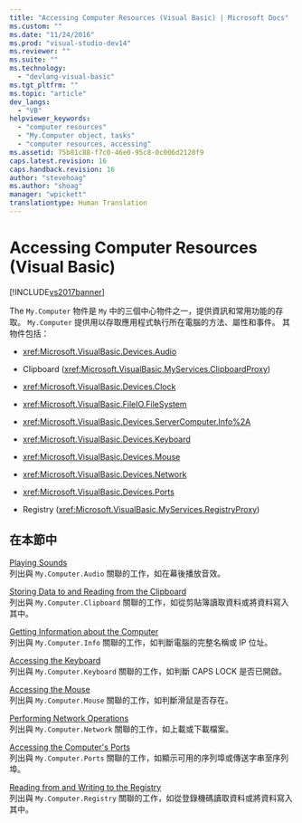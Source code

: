 ```yaml
---
title: "Accessing Computer Resources (Visual Basic) | Microsoft Docs"
ms.custom: ""
ms.date: "11/24/2016"
ms.prod: "visual-studio-dev14"
ms.reviewer: ""
ms.suite: ""
ms.technology: 
  - "devlang-visual-basic"
ms.tgt_pltfrm: ""
ms.topic: "article"
dev_langs: 
  - "VB"
helpviewer_keywords: 
  - "computer resources"
  - "My.Computer object, tasks"
  - "computer resources, accessing"
ms.assetid: 75b81c88-f7c0-46e0-95c8-0c006d2120f9
caps.latest.revision: 16
caps.handback.revision: 16
author: "stevehoag"
ms.author: "shoag"
manager: "wpickett"
translationtype: Human Translation
---
```

# Accessing Computer Resources (Visual Basic)
[!INCLUDE[vs2017banner](../../../../csharp/includes/vs2017banner.md)]

The `My.Computer` 物件是 `My` 中的三個中心物件之一，提供資訊和常用功能的存取。  `My.Computer` 提供用以存取應用程式執行所在電腦的方法、屬性和事件。  其物件包括：  
  
-   <xref:Microsoft.VisualBasic.Devices.Audio>  
  
-   Clipboard \(<xref:Microsoft.VisualBasic.MyServices.ClipboardProxy>\)  
  
-   <xref:Microsoft.VisualBasic.Devices.Clock>  
  
-   <xref:Microsoft.VisualBasic.FileIO.FileSystem>  
  
-   <xref:Microsoft.VisualBasic.Devices.ServerComputer.Info%2A>  
  
-   <xref:Microsoft.VisualBasic.Devices.Keyboard>  
  
-   <xref:Microsoft.VisualBasic.Devices.Mouse>  
  
-   <xref:Microsoft.VisualBasic.Devices.Network>  
  
-   <xref:Microsoft.VisualBasic.Devices.Ports>  
  
-   Registry \(<xref:Microsoft.VisualBasic.MyServices.RegistryProxy>\)  
  
## 在本節中  
 [Playing Sounds](../../../../visual-basic/developing-apps/programming/computer-resources/playing-sounds.md)  
 列出與 `My.Computer.Audio` 關聯的工作，如在幕後播放音效。  
  
 [Storing Data to and Reading from the Clipboard](../../../../visual-basic/developing-apps/programming/computer-resources/storing-data-to-and-reading-from-the-clipboard.md)  
 列出與 `My.Computer.Clipboard` 關聯的工作，如從剪貼簿讀取資料或將資料寫入其中。  
  
 [Getting Information about the Computer](../../../../visual-basic/developing-apps/programming/computer-resources/getting-information-about-the-computer.md)  
 列出與 `My.Computer.Info` 關聯的工作，如判斷電腦的完整名稱或 IP 位址。  
  
 [Accessing the Keyboard](../../../../visual-basic/developing-apps/programming/computer-resources/accessing-the-keyboard.md)  
 列出與 `My.Computer.Keyboard` 關聯的工作，如判斷 CAPS LOCK 是否已開啟。  
  
 [Accessing the Mouse](../../../../visual-basic/developing-apps/programming/computer-resources/accessing-the-mouse.md)  
 列出與 `My.Computer.Mouse` 關聯的工作，如判斷滑鼠是否存在。  
  
 [Performing Network Operations](../../../../visual-basic/developing-apps/programming/computer-resources/performing-network-operations.md)  
 列出與 `My.Computer.Network` 關聯的工作，如上載或下載檔案。  
  
 [Accessing the Computer's Ports](../../../../visual-basic/developing-apps/programming/computer-resources/accessing-the-computer-s-ports.md)  
 列出與 `My.Computer.Ports` 關聯的工作，如顯示可用的序列埠或傳送字串至序列埠。  
  
 [Reading from and Writing to the Registry](../../../../visual-basic/developing-apps/programming/computer-resources/reading-from-and-writing-to-the-registry.md)  
 列出與 `My.Computer.Registry` 關聯的工作，如從登錄機碼讀取資料或將資料寫入其中。